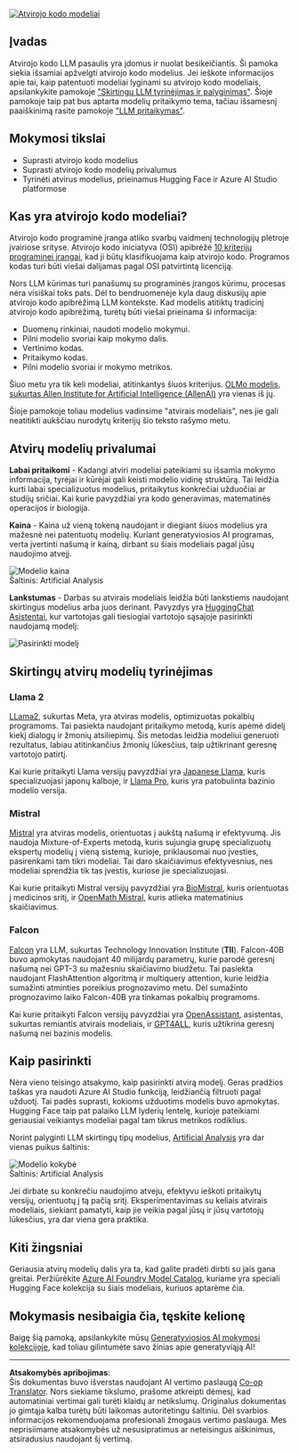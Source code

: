 <!--
CO_OP_TRANSLATOR_METADATA:
{
  "original_hash": "a2a83aac52158c23161046cbd13faa2b",
  "translation_date": "2025-10-18T02:33:28+00:00",
  "source_file": "16-open-source-models/README.md",
  "language_code": "lt"
}
-->
[![Atvirojo kodo modeliai](../../../translated_images/16-lesson-banner.6b56555e8404fda1716382db4832cecbe616ccd764de381f0af6cfd694d05f74.lt.png)](https://youtu.be/CuICgfuHFSg?si=x8SpFRUsIxM9dohN)

## Įvadas

Atvirojo kodo LLM pasaulis yra įdomus ir nuolat besikeičiantis. Ši pamoka siekia išsamiai apžvelgti atvirojo kodo modelius. Jei ieškote informacijos apie tai, kaip patentuoti modeliai lyginami su atvirojo kodo modeliais, apsilankykite pamokoje ["Skirtingų LLM tyrinėjimas ir palyginimas"](../02-exploring-and-comparing-different-llms/README.md?WT.mc_id=academic-105485-koreyst). Šioje pamokoje taip pat bus aptarta modelių pritaikymo tema, tačiau išsamesnį paaiškinimą rasite pamokoje ["LLM pritaikymas"](../18-fine-tuning/README.md?WT.mc_id=academic-105485-koreyst).

## Mokymosi tikslai

- Suprasti atvirojo kodo modelius
- Suprasti atvirojo kodo modelių privalumus
- Tyrinėti atvirus modelius, prieinamus Hugging Face ir Azure AI Studio platformose

## Kas yra atvirojo kodo modeliai?

Atvirojo kodo programinė įranga atliko svarbų vaidmenį technologijų plėtroje įvairiose srityse. Atvirojo kodo iniciatyva (OSI) apibrėžė [10 kriterijų programinei įrangai](https://web.archive.org/web/20241126001143/https://opensource.org/osd?WT.mc_id=academic-105485-koreyst), kad ji būtų klasifikuojama kaip atvirojo kodo. Programos kodas turi būti viešai dalijamas pagal OSI patvirtintą licenciją.

Nors LLM kūrimas turi panašumų su programinės įrangos kūrimu, procesas nėra visiškai toks pats. Dėl to bendruomenėje kyla daug diskusijų apie atvirojo kodo apibrėžimą LLM kontekste. Kad modelis atitiktų tradicinį atvirojo kodo apibrėžimą, turėtų būti viešai prieinama ši informacija:

- Duomenų rinkiniai, naudoti modelio mokymui.
- Pilni modelio svoriai kaip mokymo dalis.
- Vertinimo kodas.
- Pritaikymo kodas.
- Pilni modelio svoriai ir mokymo metrikos.

Šiuo metu yra tik keli modeliai, atitinkantys šiuos kriterijus. [OLMo modelis, sukurtas Allen Institute for Artificial Intelligence (AllenAI)](https://huggingface.co/allenai/OLMo-7B?WT.mc_id=academic-105485-koreyst) yra vienas iš jų.

Šioje pamokoje toliau modelius vadinsime "atvirais modeliais", nes jie gali neatitikti aukščiau nurodytų kriterijų šio teksto rašymo metu.

## Atvirų modelių privalumai

**Labai pritaikomi** - Kadangi atviri modeliai pateikiami su išsamia mokymo informacija, tyrėjai ir kūrėjai gali keisti modelio vidinę struktūrą. Tai leidžia kurti labai specializuotus modelius, pritaikytus konkrečiai užduočiai ar studijų sričiai. Kai kurie pavyzdžiai yra kodo generavimas, matematinės operacijos ir biologija.

**Kaina** - Kaina už vieną tokeną naudojant ir diegiant šiuos modelius yra mažesnė nei patentuotų modelių. Kuriant generatyviosios AI programas, verta įvertinti našumą ir kainą, dirbant su šiais modeliais pagal jūsų naudojimo atvejį.

![Modelio kaina](../../../translated_images/model-price.3f5a3e4d32ae00b465325159e1f4ebe7b5861e95117518c6bfc37fe842950687.lt.png)  
Šaltinis: Artificial Analysis

**Lankstumas** - Darbas su atvirais modeliais leidžia būti lankstiems naudojant skirtingus modelius arba juos derinant. Pavyzdys yra [HuggingChat Asistentai](https://huggingface.co/chat?WT.mc_id=academic-105485-koreyst), kur vartotojas gali tiesiogiai vartotojo sąsajoje pasirinkti naudojamą modelį:

![Pasirinkti modelį](../../../translated_images/choose-model.f095d15bbac922141591fd4fac586dc8d25e69b42abf305d441b84c238e293f2.lt.png)

## Skirtingų atvirų modelių tyrinėjimas

### Llama 2

[LLama2](https://huggingface.co/meta-llama?WT.mc_id=academic-105485-koreyst), sukurtas Meta, yra atviras modelis, optimizuotas pokalbių programoms. Tai pasiekta naudojant pritaikymo metodą, kuris apėmė didelį kiekį dialogų ir žmonių atsiliepimų. Šis metodas leidžia modeliui generuoti rezultatus, labiau atitinkančius žmonių lūkesčius, taip užtikrinant geresnę vartotojo patirtį.

Kai kurie pritaikyti Llama versijų pavyzdžiai yra [Japanese Llama](https://huggingface.co/elyza/ELYZA-japanese-Llama-2-7b?WT.mc_id=academic-105485-koreyst), kuris specializuojasi japonų kalboje, ir [Llama Pro](https://huggingface.co/TencentARC/LLaMA-Pro-8B?WT.mc_id=academic-105485-koreyst), kuris yra patobulinta bazinio modelio versija.

### Mistral

[Mistral](https://huggingface.co/mistralai?WT.mc_id=academic-105485-koreyst) yra atviras modelis, orientuotas į aukštą našumą ir efektyvumą. Jis naudoja Mixture-of-Experts metodą, kuris sujungia grupę specializuotų ekspertų modelių į vieną sistemą, kurioje, priklausomai nuo įvesties, pasirenkami tam tikri modeliai. Tai daro skaičiavimus efektyvesnius, nes modeliai sprendžia tik tas įvestis, kuriose jie specializuojasi.

Kai kurie pritaikyti Mistral versijų pavyzdžiai yra [BioMistral](https://huggingface.co/BioMistral/BioMistral-7B?text=Mon+nom+est+Thomas+et+mon+principal?WT.mc_id=academic-105485-koreyst), kuris orientuotas į medicinos sritį, ir [OpenMath Mistral](https://huggingface.co/nvidia/OpenMath-Mistral-7B-v0.1-hf?WT.mc_id=academic-105485-koreyst), kuris atlieka matematinius skaičiavimus.

### Falcon

[Falcon](https://huggingface.co/tiiuae?WT.mc_id=academic-105485-koreyst) yra LLM, sukurtas Technology Innovation Institute (**TII**). Falcon-40B buvo apmokytas naudojant 40 milijardų parametrų, kurie parodė geresnį našumą nei GPT-3 su mažesniu skaičiavimo biudžetu. Tai pasiekta naudojant FlashAttention algoritmą ir multiquery attention, kurie leidžia sumažinti atminties poreikius prognozavimo metu. Dėl sumažinto prognozavimo laiko Falcon-40B yra tinkamas pokalbių programoms.

Kai kurie pritaikyti Falcon versijų pavyzdžiai yra [OpenAssistant](https://huggingface.co/OpenAssistant/falcon-40b-sft-top1-560?WT.mc_id=academic-105485-koreyst), asistentas, sukurtas remiantis atvirais modeliais, ir [GPT4ALL](https://huggingface.co/nomic-ai/gpt4all-falcon?WT.mc_id=academic-105485-koreyst), kuris užtikrina geresnį našumą nei bazinis modelis.

## Kaip pasirinkti

Nėra vieno teisingo atsakymo, kaip pasirinkti atvirą modelį. Geras pradžios taškas yra naudoti Azure AI Studio funkciją, leidžiančią filtruoti pagal užduotį. Tai padės suprasti, kokioms užduotims modelis buvo apmokytas. Hugging Face taip pat palaiko LLM lyderių lentelę, kurioje pateikiami geriausiai veikiantys modeliai pagal tam tikrus metrikos rodiklius.

Norint palyginti LLM skirtingų tipų modelius, [Artificial Analysis](https://artificialanalysis.ai/?WT.mc_id=academic-105485-koreyst) yra dar vienas puikus šaltinis:

![Modelio kokybė](../../../translated_images/model-quality.aaae1c22e00f7ee1cd9dc186c611ac6ca6627eabd19e5364dce9e216d25ae8a5.lt.png)  
Šaltinis: Artificial Analysis

Jei dirbate su konkrečiu naudojimo atveju, efektyvu ieškoti pritaikytų versijų, orientuotų į tą pačią sritį. Eksperimentavimas su keliais atvirais modeliais, siekiant pamatyti, kaip jie veikia pagal jūsų ir jūsų vartotojų lūkesčius, yra dar viena gera praktika.

## Kiti žingsniai

Geriausia atvirų modelių dalis yra ta, kad galite pradėti dirbti su jais gana greitai. Peržiūrėkite [Azure AI Foundry Model Catalog](https://ai.azure.com?WT.mc_id=academic-105485-koreyst), kuriame yra speciali Hugging Face kolekcija su šiais modeliais, kuriuos aptarėme čia.

## Mokymasis nesibaigia čia, tęskite kelionę

Baigę šią pamoką, apsilankykite mūsų [Generatyviosios AI mokymosi kolekcijoje](https://aka.ms/genai-collection?WT.mc_id=academic-105485-koreyst), kad toliau gilintumėte savo žinias apie generatyviąją AI!

---

**Atsakomybės apribojimas**:  
Šis dokumentas buvo išverstas naudojant AI vertimo paslaugą [Co-op Translator](https://github.com/Azure/co-op-translator). Nors siekiame tikslumo, prašome atkreipti dėmesį, kad automatiniai vertimai gali turėti klaidų ar netikslumų. Originalus dokumentas jo gimtąja kalba turėtų būti laikomas autoritetingu šaltiniu. Dėl svarbios informacijos rekomenduojama profesionali žmogaus vertimo paslauga. Mes neprisiimame atsakomybės už nesusipratimus ar neteisingus aiškinimus, atsiradusius naudojant šį vertimą.